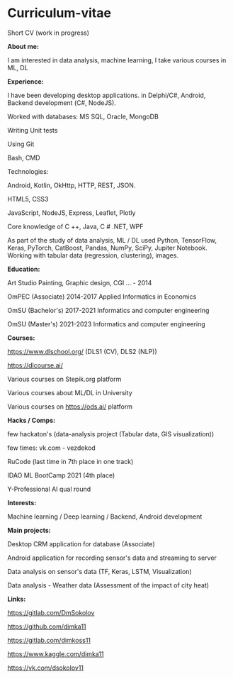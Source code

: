 # Curriculum-vitae
Short CV (work in progress)

**About me:**

I am interested in data analysis, machine learning, I take various courses in ML, DL

**Experience:**


I have been developing desktop applications.
in Delphi/C#, Android, Backend development (С#, NodeJS).

Worked with databases: MS SQL, Oracle, MongoDB

Writing Unit tests

Using Git

Bash, CMD

Technologies:

Android, Kotlin, OkHttp, HTTP, REST, JSON.

HTML5, CSS3

JavaScript, NodeJS, Express, Leaflet, Plotly

Core knowledge of C ++, Java, C # .NET, WPF

As part of the study of data analysis, ML / DL used Python, TensorFlow, Keras, PyTorch, CatBoost, Pandas, NumPy, SciPy, Jupiter Notebook.
Working with tabular data (regression, clustering), images.

**Education:**

Art Studio Painting, Graphic design, CGI ... - 2014

OmPEC (Associate) 2014-2017 Applied Informatics in Economics

OmSU (Bachelor's) 2017-2021 Informatics and computer engineering

OmSU (Master's)  2021-2023 Informatics and computer engineering

**Courses:**

https://www.dlschool.org/ (DLS1 (CV), DLS2 (NLP))

https://dlcourse.ai/

Various courses on Stepik.org platform

Various courses about ML/DL in University

Various courses on https://ods.ai/ platform

**Hacks / Comps:**

few hackaton's (data-analysis project (Tabular data, GIS visualization))

few times: vk.com - vezdekod

RuCode (last time in 7th place in one track)

IDAO ML BootCamp 2021 (4th place)

Y-Professional AI qual round


**Interests:**

Machine learning / Deep learning / Backend, Android development

**Main projects:**

Desktop CRM application for database (Associate)

Android application for recording sensor's data and streaming to server

Data analysis on sensor's data (TF, Keras, LSTM, Visualization)

Data analysis - Weather data (Assessment of the impact of city heat)


**Links:**

https://gitlab.com/DmSokolov

https://github.com/dimka11

https://gitlab.com/dimkoss11

https://www.kaggle.com/dimka11

https://vk.com/dsokolov11
